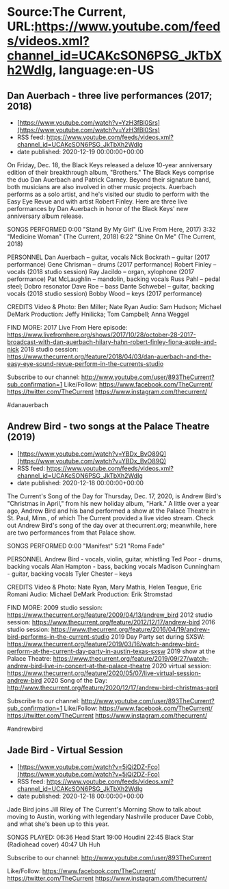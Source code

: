 # Source:The Current, URL:https://www.youtube.com/feeds/videos.xml?channel_id=UCAKcSON6PSG_JkTbXh2WdIg, language:en-US

## Dan Auerbach - three live performances (2017; 2018)
 - [https://www.youtube.com/watch?v=YzH3fBl0Srs](https://www.youtube.com/watch?v=YzH3fBl0Srs)
 - RSS feed: https://www.youtube.com/feeds/videos.xml?channel_id=UCAKcSON6PSG_JkTbXh2WdIg
 - date published: 2020-12-19 00:00:00+00:00

On Friday, Dec. 18, the Black Keys released a deluxe 10-year anniversary edition of their breakthrough album, "Brothers." The Black Keys comprise the duo Dan Auerbach and Patrick Carney. Beyond their signature band, both musicians are also involved in other music projects. Auerbach performs as a solo artist, and he's visited our studio to perform with the Easy Eye Revue and with artist Robert Finley. Here are three live performances by Dan Auerbach in honor of the Black Keys' new anniversary album release.

SONGS PERFORMED
0:00 "Stand By My Girl" (Live From Here, 2017)
3:32 "Medicine Woman" (The Current, 2018)
6:22 "Shine On Me" (The Current, 2018)

PERSONNEL
Dan Auerbach – guitar, vocals
Nick Bockrath – guitar (2017 performance)
Gene Chrisman – drums (2017 performance)
Robert Finley – vocals (2018 studio session)
Ray Jacildo – organ, xylophone (2017 performance)
Pat McLaughlin – mandolin, backing vocals 
Russ Pahl – pedal steel; Dobro resonator
Dave Roe – bass 
Dante Schwebel – guitar, backing vocals (2018 studio session)
Bobby Wood – keys (2017 performance)

CREDITS
Video & Photo: Ben Miller; Nate Ryan
Audio: Sam Hudson; Michael DeMark
Production: Jeffy Hnilicka; Tom Campbell; Anna Weggel

FIND MORE:
2017 Live From Here episode: https://www.livefromhere.org/shows/2017/10/28/october-28-2017-broadcast-with-dan-auerbach-hilary-hahn-robert-finley-fiona-apple-and-nick
2018 studio session: https://www.thecurrent.org/feature/2018/04/03/dan-auerbach-and-the-easy-eye-sound-revue-perform-in-the-currents-studio

Subscribe to our channel:
http://www.youtube.com/user/893TheCurrent?sub_confirmation=1
Like/Follow:
https://www.facebook.com/TheCurrent/
https://twitter.com/TheCurrent
https://www.instagram.com/thecurrent/

#danauerbach

## Andrew Bird - two songs at the Palace Theatre (2019)
 - [https://www.youtube.com/watch?v=YBDx_BvO89Q](https://www.youtube.com/watch?v=YBDx_BvO89Q)
 - RSS feed: https://www.youtube.com/feeds/videos.xml?channel_id=UCAKcSON6PSG_JkTbXh2WdIg
 - date published: 2020-12-18 00:00:00+00:00

The Current's Song of the Day for Thursday, Dec. 17, 2020, is Andrew Bird's "Christmas in April," from his new holiday album, "Hark." A little over a year ago, Andrew Bird and his band performed a show at the Palace Theatre in St. Paul, Minn., of which The Current provided a live video stream. Check out Andrew Bird's song of the day over at thecurrent.org; meanwhile, here are two performances from that Palace show.

SONGS PERFORMED
0:00 "Manifest"
5:21 "Roma Fade"

PERSONNEL
Andrew Bird - vocals, violin, guitar, whistling
Ted Poor - drums, backing vocals
Alan Hampton - bass, backing vocals
Madison Cunningham - guitar, backing vocals
Tyler Chester – keys

CREDITS
Video & Photo: Nate Ryan, Mary Mathis, Helen Teague, Eric Romani
Audio: Michael DeMark
Production: Erik Stromstad

FIND MORE:
2009 studio session: https://www.thecurrent.org/feature/2009/04/13/andrew_bird
2012 studio session: https://www.thecurrent.org/feature/2012/12/17/andrew-bird
2016 studio session:
https://www.thecurrent.org/feature/2016/04/19/andrew-bird-performs-in-the-current-studio
2019 Day Party set during SXSW:
https://www.thecurrent.org/feature/2019/03/16/watch-andrew-bird-perform-at-the-current-day-party-in-austin-texas-sxsw
2019 show at the Palace Theatre:
https://www.thecurrent.org/feature/2019/09/27/watch-andrew-bird-live-in-concert-at-the-palace-theatre
2020 virtual session:
https://www.thecurrent.org/feature/2020/05/07/live-virtual-session-andrew-bird
2020 Song of the Day:
http://www.thecurrent.org/feature/2020/12/17/andrew-bird-christmas-april

Subscribe to our channel:
http://www.youtube.com/user/893TheCurrent?sub_confirmation=1
Like/Follow:
https://www.facebook.com/TheCurrent/
https://twitter.com/TheCurrent
https://www.instagram.com/thecurrent/

#andrewbird

## Jade Bird - Virtual Session
 - [https://www.youtube.com/watch?v=5jQi2DZ-Fco](https://www.youtube.com/watch?v=5jQi2DZ-Fco)
 - RSS feed: https://www.youtube.com/feeds/videos.xml?channel_id=UCAKcSON6PSG_JkTbXh2WdIg
 - date published: 2020-12-18 00:00:00+00:00

Jade Bird joins Jill Riley of The Current's Morning Show to talk about moving to Austin, working with legendary Nashville producer Dave Cobb, and what she's been up to this year.

SONGS PLAYED: 
06:36 Head Start
19:00 Houdini
22:45 Black Star (Radiohead cover)
40:47 Uh Huh

Subscribe to our channel:
http://www.youtube.com/user/893TheCurrent

Like/Follow:
https://www.facebook.com/TheCurrent/
https://twitter.com/TheCurrent
https://www.instagram.com/thecurrent/


